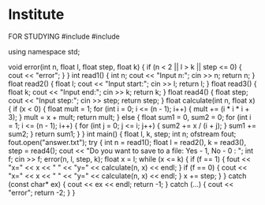 # Institute
FOR STUDYING
#include <iostream>
#include <fstream>

using namespace std;

void error(int n, float l, float step, float k)
{
	if (n < 2 || l > k || step <= 0) 
	{
		cout << "error";
	}
}
int read1()
{
	int n;
	cout << "Input n:";
	cin >> n;
	return n;
}
float read2()
{
	float l;
	cout << "Input start:";
	cin >> l;
	return l;
}
float read3()
{
	float k;
	cout << "Input end:";
	cin >> k;
	return k;
}
float read4()
{
	float step;
	cout << "Input step:";
	cin >> step;
	return step;
}
float calculate(int n, float x)
{
	if (x < 0)
	{
		float mult = 1;
		for (int i = 0; i <= (n - 1); i++)
		{
			mult += (i * i * i + 3);
		}
		mult = x + mult;
		return mult;
	}
	else
	{
		float sum1 = 0, sum2 = 0;
		for (int i = 1; i <= (n - 1); i++)
		{
			for (int j = 0; j <= i; j++)
			{
				sum2 += x / (i + j);
			}
			sum1 += sum2;
		}
		return sum1;
	}
}
int main() 
{
	float l, k, step;
	int n;
	ofstream fout;
	fout.open("answer.txt");
	try {
		int n = read1();
		float l = read2(), k = read3(), step = read4();
		cout << "Do you want to save to a file: Yes - 1, No - 0 : ";
		int f;
		cin >> f;
		error(n, l, step, k);
		float x = l;
		while (x <= k)
		{
			if (f == 1) 
			{
				fout << "x=" << x << " " << "y=" << calculate(n, x) << endl;
			}
			if (f == 0) 
			{
				cout << "x=" << x << " " << "y=" << calculate(n, x) << endl;
			}
			x += step;
		}
	}
	catch (const char* ex)
	{
		cout << ex << endl;
		return -1;
	}
	catch (...) 
	{
		cout << "error";
		return -2;
	}
}
